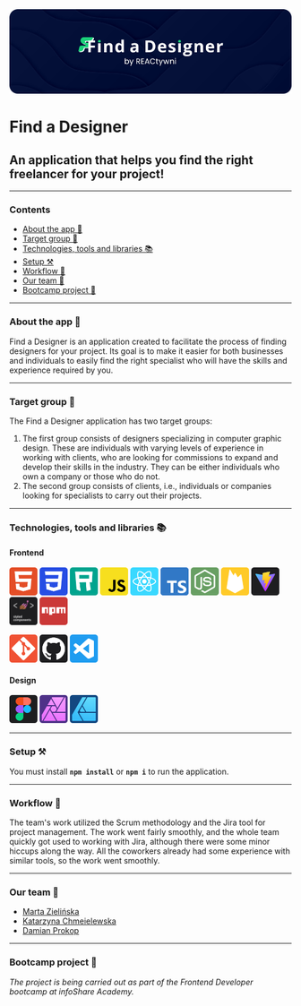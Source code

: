 <img src="/public/readme-assets/bannerReadmeGitHub.png">

# Find a Designer

## An application that helps you find the right freelancer for your project!

---

### Contents

- [About the app 📱](#about-the-app-)
- [Target group 🎯](#target-group-)
- [Technologies, tools and libraries 📚](#technologies-tools-and-libraries-)
- [Setup ⚒️](#setup-)
- [Workflow 💼](#workflow-)
- [Our team 🧩](#our-team-)
- [Bootcamp project 📣](#bootcamp-project-)

---

### About the app 📱

Find a Designer is an application created to facilitate the process of finding designers for your project. Its goal is to make it easier for both businesses and individuals to easily find the right specialist who will have the skills and experience required by you.

---

### Target group 🎯

The Find a Designer application has two target groups:

1. The first group consists of designers specializing in computer graphic design. These are individuals with varying levels of experience in working with clients, who are looking for commissions to expand and develop their skills in the industry. They can be either individuals who own a company or those who do not.
2. The second group consists of clients, i.e., individuals or companies looking for specialists to carry out their projects.

---

### Technologies, tools and libraries 📚

#### Frontend

<a href="https://developer.mozilla.org/en-US/docs/Web/HTML" target="_blank"><img src="/public/readme-assets/icons/html5-icon.svg" height="50px"></a>
<a href="https://developer.mozilla.org/en-US/docs/Web/CSS" target="_blank"><img src="/public/readme-assets/icons/css-icon.svg" height="50px"></a>
<a href="https://developer.mozilla.org/en-US/docs/Learn/CSS/CSS_layout/Responsive_Design" target="_blank"><img src="/public/readme-assets/icons/rwd-icon.svg" height="50px"></a>
<a href="https://developer.mozilla.org/en-US/docs/Web/JavaScript" target="_blank"><img src="/public/readme-assets/icons/javascript-icon.svg" height="50px"></a>
<a href="https://react.dev/" target="_blank"><img src="/public/readme-assets/icons/react-icon.svg" height="50px"></a>
<a href="https://www.typescriptlang.org/" target="_blank"><img src="/public/readme-assets/icons/typescript-icon.svg" height="50px"></a>
<a href="https://nodejs.org/en" target="_blank"><img src="/public/readme-assets/icons/node-icon.svg" height="50px"></a>
<a href="https://firebase.google.com/" target="_blank"><img src="/public/readme-assets/icons/firebase-icon.svg" height="50px"></a>
<a href="https://vitejs.dev/" target="_blank"><img src="/public/readme-assets/icons/vite-icon.svg" height="50px"></a>
<a href="https://styled-components.com/" target="_blank"><img src="/public/readme-assets/icons/styled-components-icon.png" height="50px"></a>
<a href="https://www.npmjs.com/" target="_blank"><img src="/public/readme-assets/icons/npm-icon.svg" height="50px"></a>

<a href="https://git-scm.com/" target="_blank"><img src="/public/readme-assets/icons/git-icon.svg" height="50px"></a>
<a href="https://github.com/" target="_blank"><img src="/public/readme-assets/icons/github-icon.svg" height="50px"></a>
<a href="https://code.visualstudio.com/" target="_blank"><img src="/public/readme-assets/icons/vscode-icon.svg" height="50px"></a>

#### Design

<a href="https://www.figma.com/" target="_blank"><img src="/public/readme-assets/icons/figma-icon.svg" height="50px"></a>
<a href="https://affinity.serif.com/en-gb/photo/" target="_blank"><img src="/public/readme-assets/icons/affinity-photo-icon.svg" height="50px"></a>
<a href="https://affinity.serif.com/en-gb/designer/" target="_blank"><img src="/public/readme-assets/icons/affinity-designer-icon.svg" height="50px"></a>

---

### Setup ⚒️

You must install **`npm install`** or **`npm i`** to run the application.

---

### Workflow 💼

The team's work utilized the Scrum methodology and the Jira tool for project management. The work went fairly smoothly, and the whole team quickly got used to working with Jira, although there were some minor hiccups along the way. All the coworkers already had some experience with similar tools, so the work went smoothly.

---

### Our team 🧩

- [Marta Zielińska](https://github.com/marta-zielinska87)
- [Katarzyna Chmeielewska](https://github.com/kat-chmielewska)
- [Damian Prokop](https://github.com/damian-pok)

---

### Bootcamp project 📣

_The project is being carried out as part of the Frontend Developer bootcamp at infoShare Academy._
